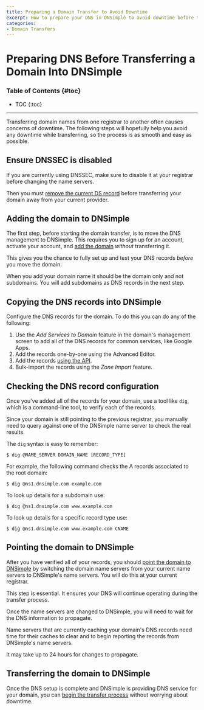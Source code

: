 ```yaml
---
title: Preparing a Domain Transfer to Avoid Downtime
excerpt: How to prepare your DNS in DNSimple to avoid downtime before transferring your domain registration.
categories:
- Domain Transfers
---
```


# Preparing DNS Before Transferring a Domain Into DNSimple

### Table of Contents {#toc}

* TOC
{:toc}

---

Transferring domain names from one registrar to another often causes concerns of downtime. The following steps will hopefully help you avoid any downtime while transferring, so the process is as smooth and easy as possible.

## Ensure DNSSEC is disabled

If you are currently using DNSSEC, make sure to disable it at your registrar before changing the name servers.

Then you must [remove the current DS record](/articles/ds-records-changing-dns/) before transferring your domain away from your current provider.

## Adding the domain to DNSimple

The first step, before starting the domain transfer, is to move the DNS management to DNSimple. This requires you to sign up for an account, activate your account, and [add the domain](/articles/adding-domain/) *without* transferring it.

This gives you the chance to fully set up and test your DNS records *before* you move the domain.

<note>
When you add your domain name it should be the domain only and not subdomains. You will add subdomains as DNS records in the next step.
</note>


## Copying the DNS records into DNSimple

Configure the DNS records for the domain. To do this you can do any of the following:

1. Use the *Add Services to Domain* feature in the domain's management screen to add all of the DNS records for common services, like Google Apps.
1. Add the records one-by-one using the Advanced Editor.
1. Add the records [using the API](https://developer.dnsimple.com/).
1. Bulk-import the records using the *Zone Import* feature.


## Checking the DNS record configuration

Once you've added all of the records for your domain, use a tool like `dig`, which is a command-line tool, to verify each of the records.

Since your domain is still pointing to the previous registrar, you manually need to query against one of the DNSimple name server to check the real results.

The `dig` syntax is easy to remember:

```
$ dig @NAME_SERVER DOMAIN_NAME [RECORD_TYPE]
```

For example, the following command checks the A records associated to the root domain:

```
$ dig @ns1.dnsimple.com example.com
```

To look up details for a subdomain use:

```
$ dig @ns1.dnsimple.com www.example.com
```

To look up details for a specific record type use:

```
$ dig @ns1.dnsimple.com www.example.com CNAME
```


## Pointing the domain to DNSimple

After you have verified all of your records, you should [point the domain to DNSimple](/articles/delegating-dnsimple-hosted) by switching the domain name servers from your current name servers to DNSimple's name servers. You will do this at your current registrar.

<warning>
This step is essential. It ensures your DNS will continue operating during the transfer process.
</warning>

Once the name servers are changed to DNSimple, you will need to wait for the DNS information to propagate.

Name servers that are currently caching your domain's DNS records need time for their caches to clear and to begin reporting the records from DNSimple's name servers.

<info>
It may take up to 24 hours for changes to propagate.
</info>


## Transferring the domain to DNSimple

Once the DNS setup is complete and DNSimple is providing DNS service for your domain, you can [begin the transfer process](/articles/transferring-domain/) without worrying about downtime.
